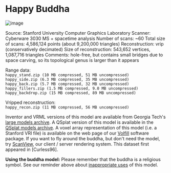 # Happy Buddha

![image](http://graphics.stanford.edu/data/3Dscanrep/happy.jpg)

Source: Stanford University Computer Graphics Laboratory
Scanner: Cyberware 3030 MS + spacetime analysis
Number of scans: ~60
Total size of scans: 4,586,124 points (about 9,200,000 triangles)
Reconstruction: vrip (conservatively decimated)
Size of reconstruction: 543,652 vertices, 1,087,716 triangles
Comments: hole-free, but contains small bridges due to space carving, so its topological genus is larger than it appears

Range data:\
    `happy_stand.zip (10 MB compressed, 51 MB uncompressed)`\
    `happy_side.zip (6.3 MB compressed, 35 MB uncompressed)`\
    `happy_back.zip (5.7 MB compressed, 32 MB uncompressed)`\
    `happy_fillers.zip (1.5 MB compressed, 9.0 MB uncompressed)`\
    `happy_backdrop.zip (15 MB compressed, 89 MB uncompressed)`

Vripped reconstruction:\
    `happy_recon.zip (11 MB compressed, 56 MB uncompressed)`

Inventor and VRML versions of this model are available from Georgia Tech's [large models archive](http://www.cc.gatech.edu/projects/large_models).
A QSplat version of this model is available in the [QSplat models archive](http://graphics.stanford.edu/data/qsplat/).
A voxel array representation of this model (i.e. a Stanford VRI file) is available on the web page of our [Volfill](http://graphics.stanford.edu/software/volfill/) software package.
If you want to fly around the buddha, but don't need the model, try [ScanView](http://graphics.stanford.edu/software/scanview/), our client / server rendering system.
This dataset first appeared in [Curless96].

**Using the buddha model:** Please remember that the buddha is a religious symbol. See our reminder above about [inappropriate uses](http://graphics.stanford.edu/data/3Dscanrep/#uses) of this model. 